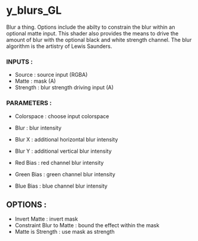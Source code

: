 # y_blurs_GL

Blur a thing. Options include the abilty to constrain the blur within an optional matte input. This shader also provides the means to drive the amount of blur with the optional black and white strength channel. The blur algorithm is the artistry of Lewis Saunders.

### INPUTS :
- Source : source input (RGBA)
- Matte : mask (A)
- Strength : blur strength driving input (A)


### PARAMETERS :
- Colorspace : choose input colorspace
- Blur : blur intensity
- Blur X : additional horizontal blur intensity
- Blur Y : additional vertical blur intensity

- Red Bias : red channel blur intensity
- Green Bias : green channel blur intensity
- Blue Bias : blue channel blur intensity

## OPTIONS :
- Invert Matte : invert mask
- Constraint Blur to Matte : bound the effect within the mask
- Matte is Strength : use mask as strength
